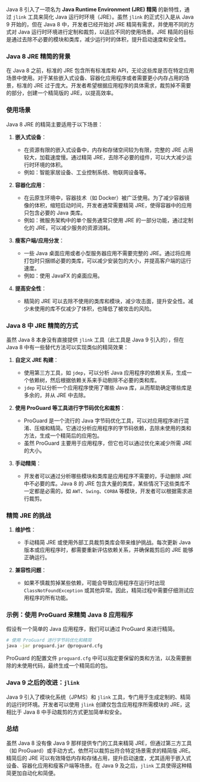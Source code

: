 Java 8 引入了一项名为 **Java Runtime Environment (JRE) 精简** 的新特性，通过 `jlink` 工具来简化 Java 运行时环境（JRE）。虽然 `jlink` 的正式引入是从 Java 9 开始的，但在 Java 8 中，开发者已经开始对 JRE 精简有需求，并使用不同的方式对 Java 运行时环境进行定制和裁剪，以适应不同的使用场景。JRE 精简的目标是通过去除不必要的模块和类库，减少运行时的体积，提升启动速度和安全性。

### Java 8 JRE 精简的背景

在 Java 8 之前，标准的 JRE 包含所有标准库和 API，无论这些库是否在特定应用场景中使用。对于某些嵌入式设备、容器化应用程序或者需要更小内存占用的场景，标准的 JRE 过于庞大。开发者希望根据应用程序的具体需求，裁剪掉不需要的部分，创建一个精简版的 JRE，以提高效率。

### 使用场景

Java 8 JRE 的精简主要适用于以下场景：

1. **嵌入式设备**：
    - 在资源有限的嵌入式设备中，内存和存储空间较为有限，完整的 JRE 占用较大，加载速度慢。通过精简 JRE，去除不必要的组件，可以大大减少运行时环境的体积。
    - 例如：智能家居设备、工业控制系统、物联网设备等。

2. **容器化应用**：
    - 在云原生环境中，容器技术（如 Docker）被广泛使用。为了减少容器镜像的体积，缩短启动时间，开发者通常需要精简 JRE，使得容器中的应用只包含必要的 Java 类库。
    - 例如：微服务架构中的单个服务通常只使用 JRE 的一部分功能，通过定制化的 JRE，可以减少服务的资源消耗。

3. **瘦客户端/应用分发**：
    - 一些 Java 桌面应用或者小型服务器应用不需要完整的 JRE。通过将应用打包时只捆绑必要的类库，可以减少安装包的大小，并提高客户端的运行速度。
    - 例如：使用 JavaFX 的桌面应用。

4. **提高安全性**：
    - 精简的 JRE 可以去除不使用的类库和模块，减少攻击面，提升安全性。减少未使用的库不仅减少了体积，也降低了被攻击的风险。

### Java 8 中 JRE 精简的方式

虽然 Java 8 本身没有直接提供 `jlink` 工具（此工具是 Java 9 引入的），但在 Java 8 中有一些替代方法可以实现类似的精简效果：

1. **自定义 JRE 构建**：
    - 使用第三方工具，如 `jdep`，可以分析 Java 应用程序的依赖关系，生成一个依赖树，然后根据依赖关系来手动剔除不必要的类和库。
    - `jdep` 可以分析一个应用程序使用了哪些 Java 库，从而帮助确定哪些库是多余的，并从 JRE 中去除。

2. **使用 ProGuard 等工具进行字节码优化和裁剪**：
    - ProGuard 是一个流行的 Java 字节码优化工具，可以对应用程序进行混淆、压缩和精简。它通过分析应用程序的字节码依赖，去除未使用的类和方法，生成一个精简后的应用包。
    - 虽然 ProGuard 主要用于应用程序，但它也可以通过优化来减少所需 JRE 的大小。

3. **手动精简**：
    - 开发者可以通过分析哪些模块和类库是应用程序不需要的，手动删除 JRE 中不必要的库。Java 8 的 JRE 包含大量的类库，某些情况下这些类库不一定都是必需的，如 `AWT`、`Swing`、`CORBA` 等模块，开发者可以根据需求进行裁剪。

### 精简 JRE 的挑战

1. **维护性**：
    - 手动精简 JRE 或使用外部工具裁剪类库会带来维护挑战。每次更新 Java 版本或应用程序时，都需要重新评估依赖关系，并确保裁剪后的 JRE 能够正确运行。

2. **兼容性问题**：
    - 如果不慎裁剪掉某些依赖，可能会导致应用程序在运行时出现 `ClassNotFoundException` 或其他异常。因此，精简过程中需要仔细测试应用程序的所有功能。

### 示例：使用 ProGuard 来精简 Java 8 应用程序

假设有一个简单的 Java 应用程序，我们可以通过 ProGuard 来进行精简。

```bash
# 使用 ProGuard 进行字节码优化和精简
java -jar proguard.jar @proguard.cfg
```

ProGuard 的配置文件 `proguard.cfg` 中可以指定要保留的类和方法，以及需要删除的未使用代码，最终生成一个精简后的包。

### Java 9 之后的改进：`jlink`

Java 9 引入了模块化系统（JPMS）和 `jlink` 工具，专门用于生成定制的、精简的运行时环境。开发者可以使用 `jlink` 创建仅包含应用程序所需模块的 JRE，这相比于 Java 8 中手动裁剪的方式更加简单和安全。

### 总结

虽然 Java 8 没有像 Java 9 那样提供专门的工具来精简 JRE，但通过第三方工具（如 ProGuard）或手动方式，依然可以裁剪出符合特定场景需求的精简版 JRE。精简后的 JRE 可以有效降低内存和存储占用，提升启动速度，尤其适用于嵌入式设备、容器化应用和瘦客户端等场景。在 Java 9 及之后，`jlink` 工具使得这种精简更加自动化和简便。